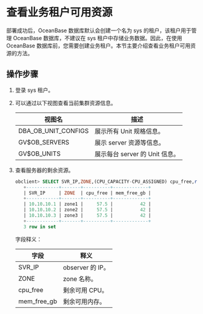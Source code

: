 # 查看业务租户可用资源

部署成功后，OceanBase 数据库默认会创建一个名为 sys 的租户，该租户用于管理 OceanBase 数据库，不建议在 sys 租户中存储业务数据。因此，在使用 OceanBase 数据库前，您需要创建业务租户。本节主要介绍查看业务租户可用资源的方法。

## 操作步骤

1. 登录 sys 租户。

2. 可以通过以下视图查看当前集群资源信息。

   |      **视图名**     |              **描述**         |
   |---------------------|-------------------------------|
   |DBA_OB_UNIT_CONFIGS  |  展示所有 Unit 规格信息。      |
   |GV$OB_SERVERS        |  展示 server 资源等信息。      |
   |GV$OB_UNITS          |  展示每台 server 的 Unit 信息。|

3. 查看服务器的剩余资源。

   ```sql
   obclient> SELECT SVR_IP,ZONE,(CPU_CAPACITY-CPU_ASSIGNED) cpu_free,round((MEM_CAPACITY-MEM_ASSIGNED)/1024/1024/1024) mem_free_gb FROM GV$OB_SERVERS;
      +------------+-------+----------+-------------+
      | SVR_IP     | ZONE  | cpu_free | mem_free_gb |
      +------------+-------+----------+-------------+
      | 10.10.10.1 | zone1 |     57.5 |          42 |
      | 10.10.10.2 | zone2 |     57.5 |          42 |
      | 10.10.10.3 | zone3 |     57.5 |          42 |
      +------------+-------+----------+-------------+
      3 row in set
   ```

   字段释义：

   |   **字段**  |       **释义**    |
   |-------------|------------------|
   | SVR_IP      | observer 的 IP。 |
   | ZONE        | zone 名称。      |
   | cpu_free    | 剩余可用 CPU。   |
   | mem_free_gb | 剩余可用内存。   |
